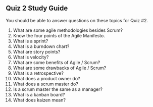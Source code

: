 ## Quiz 2 Study Guide

You should be able to answer questions on these topics for Quiz #2.

1. What are some agile methodologies besides Scrum?
2. Know the four points of the Agile Manifesto.
3. What is a sprint?
4. What is a burndown chart?
5. What are story points?
6. What is velocity?
7. What are some benefits of Agile / Scrum?
8. What are some drawbacks of Agile / Scrum?
9. What is a retrospective?
10. What does a product owner do?
11. What does a scrum master do?
12. Is a scrum master the same as a manager?
13. What is a kanban board?
14. What does kaizen mean?